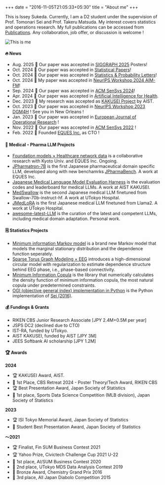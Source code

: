 +++
date = "2016-11-05T21:05:33+05:30"
title = "About me"
+++


This is Issey Sukeda. Currently, I am a D2 student under the supervision of Prof. Tomonari Sei and Prof. Takeru Matsuda.
My interest covers statistics and operations research.
My full publications can be accessed from [Publications](https://stardust-coder.github.io/myportfolio/page/publication/).
Any collaboration, job offer, or discussion is welcome !

![This is me][1]

#### 🔥 News
* Aug. 2025 🎉 Our paper was accepted in [SIGGRAPH 2025](https://s2025.siggraph.org/) Posters!
* Oct. 2024 🎉 Our paper was accepted in [Statistical Papers](https://arxiv.org/abs/2306.01604)!
* Oct. 2024 🎉 Our paper was accepted in [Statistics & Probability Letters](https://www.sciencedirect.com/science/article/pii/S016771522400258X?via%3Dihub)!
* Oct. 2024 🎉 My paper was accepted in [NeurIPS Workshop 2024 AIM-FM](https://arxiv.org/pdf/2409.11783)!
* Sep. 2024 🎉 Our paper was accepted in [ACM SenSys 2024](https://dl.acm.org/doi/10.1145/3666025.3699369)!
* Apr. 2024 🎉 Our paper was accepted in [Artificial Intelligence for Health](https://accscience.com/journal/AIH/articles/online_first/1381).
* Dec. 2023 🎉 My research was accepted as [KAKUSEI Project](https://www.aist.go.jp/aist_j/news/au20231208.html) by AIST.
* Oct. 2023 🎉 Our paper was accepted in [NeurIPS Workshop 2023 DGM4H](https://sites.google.com/ethz.ch/dgm4h-neurips2023/home) ! See you in New Orleans !
* Jan. 2023 🎉 Our paper was accepted in [European Journal of Operational Research](https://www.sciencedirect.com/science/article/pii/S037722172300111X) ! 
* Nov. 2022 🎉 Our paper was accepted in [ACM SenSys 2022](https://dl.acm.org/doi/10.1145/3560905.3568097) ! 
* Feb. 2022 💪 Founded [EQUES Inc.](https://www.eques.co.jp) as CTO ! 

#### 💊 Medical・Pharma LLM Projects
* [Foundation models × Healthcare network data](https://prtimes.jp/main/html/rd/p/000000012.000101360.html) is a collaborative research with Kyoto Univ. and EQUES Inc. Ongoing.
* [JPharmatron-7B](https://huggingface.co/collections/EQUES/jpharmatron-680a330b4dfce3ac43009984) is the first Japanese pharmaceutical domain specific LLM, developed along with new benchamrks [JPharmaBench](https://huggingface.co/collections/EQUES/jpharmabench-680a34acfe96870e41d050d8). A work at EQUES Inc.
* [Japanese Medical Language Model Evaluation Harness](https://github.com/stardust-coder/japanese-lm-med-harness) is the evaluation codes and leaderboard for medical LLMs. A work at AIST KAKUSEI.
* [MedSwallow](https://huggingface.co/AIgroup-CVM-utokyohospital/MedSwallow-70b) is the second Japanese medical LLM finetuned from Swallow-70b-instruct-hf. A work at UTokyo Hospital.
* [JMedLoRA](https://huggingface.co/AIgroup-CVM-utokyohospital/llama2-jmedlora-3000) is the first Japanese medical LLM finetuned from Llama2. A work at UTokyo Hospital.
* [awesome-latest-LLM](https://github.com/stardust-coder/awesome-latest-LLM) is the curation of the latest and competent LLMs, including medical domain adaptation. Personal work. 

#### 🗒 Statistics Projects
* [Minimum information Markov model](https://github.com/stardust-coder/min-info-markov) is a brand new Markov model that models the marginal stationary distribution and the dependence function seperately. 
* [Sparse Torus Graph Modeling × EEG](https://github.com/stardust-coder/torus_graph_modelling) introduces a high-dimensional circular model with regularization to estimate dependence structure behind EEG phase, i.e., phase-based connectivity.
* [Minimum Information Copula](https://github.com/stardust-coder/minimum-information-copula) is the library that numerically calculates the density function of minimum information copula, the most natural copula under predetermined constraints. 
* [OGI (objective general index) implementation in Python](https://github.com/stardust-coder/objective-general-index) is the Python implementation of [Sei (2016)](https://www.sciencedirect.com/science/article/pii/S0047259X16000269).

#### 💰 Fundings & Grants

* RIKEN CBS Junior Research Associate [JPY 2.4M+0.5M per year]
* JSPS DC2 (declined due to CTO)
* IST-RA, funded by UTokyo. 
* AIST KAKUSEI, funded by AIST [JPY 3M] 
* JEES Softbank AI scholarship [JPY 1.2M]

#### 🏆 Awards

**2024**
* 🏆 KAKUSEI Award, AIST.
* 🥇 1st Place, CBS Retreat 2024 - Poster Theory/Tech Award, RIKEN CBS
* 🏆 Best Presentation Award, Japan Society of Statistics
* 🥇 1st place, Sports Data Science Competition (MLB division), Japan Society of Statistics

**2023**
* 🏆 ISI Tokyo Memorial Award, Japan Society of Statistics
* 🥇 Student Best Presentation Award, Japan Society of Statistics

**〜2021**
* 🏆 Finalist, Fin SUM Business Contest 2021
* 🏆 Yahoo Prize, Civictech Challenge Cup 2021 U-22
* 🥇 1st place, AI/SUM Business Contest 2020
* 🥈 2nd place, UTokyo MDS Data Analysis Contest 2019
* 🥉 Bronze Award, Chemistry Grand Prix 2016
* 🥉 3rd place, All Japan Diabolo Competition 2015


[1]: /img/me.png